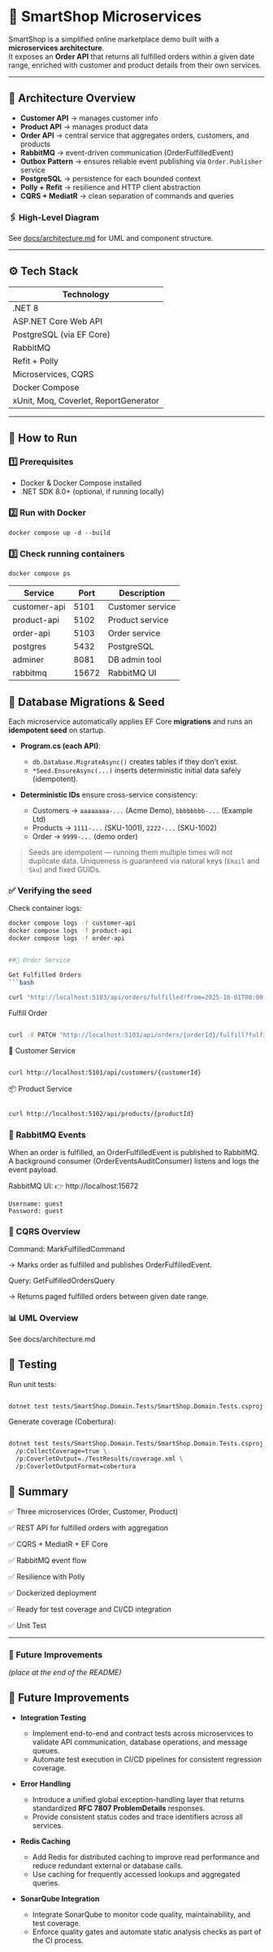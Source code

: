 # 🛒 SmartShop Microservices

SmartShop is a simplified online marketplace demo built with a **microservices architecture**.  
It exposes an **Order API** that returns all fulfilled orders within a given date range, enriched with customer and product details from their own services.

---

## 🧩 Architecture Overview

- **Customer API** → manages customer info
- **Product API** → manages product data
- **Order API** → central service that aggregates orders, customers, and products
- **RabbitMQ** → event-driven communication (OrderFulfilledEvent)
- **Outbox Pattern** → ensures reliable event publishing via `Order.Publisher` service
- **PostgreSQL** → persistence for each bounded context
- **Polly + Refit** → resilience and HTTP client abstraction
- **CQRS + MediatR** → clean separation of commands and queries

### 🖇️ High-Level Diagram
See [docs/architecture.md](./docs/architecture.md) for UML and component structure.

---

## ⚙️ Tech Stack

| Technology |
|-------------|
| .NET 8 |
| ASP.NET Core Web API |
| PostgreSQL (via EF Core) |
| RabbitMQ |
| Refit + Polly |
| Microservices, CQRS |
| Docker Compose |
| xUnit, Moq, Coverlet, ReportGenerator |

---

## 🚀 How to Run

### 1️⃣ Prerequisites
- Docker & Docker Compose installed
- .NET SDK 8.0+ (optional, if running locally)

### 2️⃣ Run with Docker
```
docker compose up -d --build
```
### 3️⃣ Check running containers
```
docker compose ps
```
| Service      | Port  | Description      |
| ------------ | ----- | ---------------- |
| customer-api | 5101  | Customer service |
| product-api  | 5102  | Product service  |
| order-api    | 5103  | Order service    |
| postgres     | 5432  | PostgreSQL       |
| adminer      | 8081  | DB admin tool    |
| rabbitmq     | 15672 | RabbitMQ UI      |

## 🧱 Database Migrations & Seed

Each microservice automatically applies EF Core **migrations** and runs an **idempotent seed** on startup.

- **Program.cs (each API)**:
    - `db.Database.MigrateAsync()` creates tables if they don’t exist.
    - `*Seed.EnsureAsync(...)` inserts deterministic initial data safely (idempotent).

- **Deterministic IDs** ensure cross-service consistency:
    - Customers → `aaaaaaaa-...` (Acme Demo), `bbbbbbbb-...` (Example Ltd)
    - Products  → `1111-...` (SKU-1001), `2222-...` (SKU-1002)
    - Order     → `9999-...` (demo order)

> Seeds are idempotent — running them multiple times will not duplicate data.
> Uniqueness is guaranteed via natural keys (`Email` and `Sku`) and fixed GUIDs.

### ✅ Verifying the seed
Check container logs:
```bash
docker compose logs -f customer-api
docker compose logs -f product-api
docker compose logs -f order-api


##🧾 Order Service

Get Fulfilled Orders
```bash
 
curl "http://localhost:5103/api/orders/fulfilled?from=2025-10-01T00:00:00Z&to=2025-10-31T23:59:59Z"
```
Fulfill Order
```bash

curl -X PATCH "http://localhost:5103/api/orders/{orderId}/fulfill?fulfilledAtUtc=2025-10-15T19:00:00Z"
```


👤 Customer Service
```bash

curl http://localhost:5101/api/customers/{customerId}
```
📦 Product Service
```bash

curl http://localhost:5102/api/products/{productId}

```

### 🐇 RabbitMQ Events

When an order is fulfilled, an OrderFulfilledEvent is published to RabbitMQ.
A background consumer (OrderEventsAuditConsumer) listens and logs the event payload.

RabbitMQ UI:
👉 http://localhost:15672
```
Username: guest
Password: guest
```

### 🧱 CQRS Overview

Command: MarkFulfilledCommand

→ Marks order as fulfilled and publishes OrderFulfilledEvent.


Query: GetFulfilledOrdersQuery

→ Returns paged fulfilled orders between given date range.

### 📊 UML Overview

See docs/architecture.md

## 🧪 Testing

Run unit tests:

```bash

dotnet test tests/SmartShop.Domain.Tests/SmartShop.Domain.Tests.csproj
```
Generate coverage (Cobertura):
```bash

dotnet test tests/SmartShop.Domain.Tests/SmartShop.Domain.Tests.csproj \
  /p:CollectCoverage=true \
  /p:CoverletOutput=./TestResults/coverage.xml \
  /p:CoverletOutputFormat=cobertura

```


## 🏁 Summary

✅ Three microservices (Order, Customer, Product)

✅ REST API for fulfilled orders with aggregation

✅ CQRS + MediatR + EF Core

✅ RabbitMQ event flow

✅ Resilience with Polly

✅ Dockerized deployment

✅ Ready for test coverage and CI/CD integration

✅ Unit Test



---

### 🔭 Future Improvements
_(place at the end of the README)_

## 🔭 Future Improvements

- **Integration Testing**
  - Implement end-to-end and contract tests across microservices to validate API communication, database operations, and message queues.
  - Automate test execution in CI/CD pipelines for consistent regression coverage.

- **Error Handling**
  - Introduce a unified global exception-handling layer that returns standardized **RFC 7807 ProblemDetails** responses.
  - Provide consistent status codes and trace identifiers across all services.

- **Redis Caching**
  - Add Redis for distributed caching to improve read performance and reduce redundant external or database calls.
  - Use caching for frequently accessed lookups and aggregated queries.

- **SonarQube Integration**
  - Integrate SonarQube to monitor code quality, maintainability, and test coverage.
  - Enforce quality gates and automate static analysis checks as part of the CI process.
